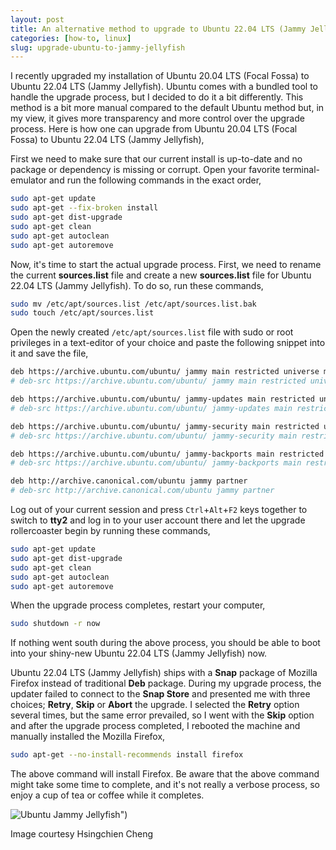 ```yaml
---
layout: post
title: An alternative method to upgrade to Ubuntu 22.04 LTS (Jammy Jellyfish)
categories: [how-to, linux]
slug: upgrade-ubuntu-to-jammy-jellyfish
---
```


I recently upgraded my installation of Ubuntu 20.04 LTS (Focal Fossa) to Ubuntu 22.04 LTS (Jammy Jellyfish). Ubuntu comes with a bundled tool to handle the upgrade process, but I decided to do it a bit differently. This method is a bit more manual compared to the default Ubuntu method but, in my view, it gives more transparency and more control over the upgrade process. Here is how one can upgrade from Ubuntu 20.04 LTS (Focal Fossa) to Ubuntu 22.04 LTS (Jammy Jellyfish),  
<!--more-->

First we need to make sure that our current install is up-to-date and no package or dependency is missing or corrupt. Open your favorite terminal-emulator and run the following commands in the exact order,  

```bash
sudo apt-get update
sudo apt-get --fix-broken install
sudo apt-get dist-upgrade
sudo apt-get clean
sudo apt-get autoclean
sudo apt-get autoremove
```

Now, it's time to start the actual upgrade process. First, we need to rename the current **sources.list** file and create a new **sources.list** file for Ubuntu 22.04 LTS (Jammy Jellyfish). To do so, run these commands,  

```bash
sudo mv /etc/apt/sources.list /etc/apt/sources.list.bak
sudo touch /etc/apt/sources.list
```

Open the newly created <code>/etc/apt/sources.list</code> file with sudo or root privileges in a text-editor of your choice and paste the following snippet into it and save the file,  

```bash
deb https://archive.ubuntu.com/ubuntu/ jammy main restricted universe multiverse
# deb-src https://archive.ubuntu.com/ubuntu/ jammy main restricted universe multiverse

deb https://archive.ubuntu.com/ubuntu/ jammy-updates main restricted universe multiverse
# deb-src https://archive.ubuntu.com/ubuntu/ jammy-updates main restricted universe multiverse

deb https://archive.ubuntu.com/ubuntu/ jammy-security main restricted universe multiverse
# deb-src https://archive.ubuntu.com/ubuntu/ jammy-security main restricted universe multiverse

deb https://archive.ubuntu.com/ubuntu/ jammy-backports main restricted universe multiverse
# deb-src https://archive.ubuntu.com/ubuntu/ jammy-backports main restricted universe multiverse

deb http://archive.canonical.com/ubuntu jammy partner
# deb-src http://archive.canonical.com/ubuntu jammy partner
```

Log out of your current session and press <code>Ctrl</code>+<code>Alt</code>+<code>F2</code> keys together to switch to **tty2** and log in to your user account there and let the upgrade rollercoaster begin by running these commands,  

```bash
sudo apt-get update
sudo apt-get dist-upgrade
sudo apt-get clean
sudo apt-get autoclean
sudo apt-get autoremove
```

When the upgrade process completes, restart your computer,  

```bash
sudo shutdown -r now
```

If nothing went south during the above process, you should be able to boot into your shiny-new Ubuntu 22.04 LTS (Jammy Jellyfish) now.  

Ubuntu 22.04 LTS (Jammy Jellyfish) ships with a **Snap** package of Mozilla Firefox instead of traditional **Deb** package. During my upgrade process, the updater failed to connect to the **Snap Store** and presented me with three choices; **Retry**, **Skip** or **Abort** the upgrade. I selected the **Retry** option several times, but the same error prevailed, so I went with the **Skip** option and after the upgrade process completed, I rebooted the machine and manually installed the Mozilla Firefox,  

```bash
sudo apt-get --no-install-recommends install firefox
``` 

The above command will install Firefox. Be aware that the above command might take some time to complete, and it's not really a verbose process, so enjoy a cup of tea or coffee while it completes.  

![Ubuntu Jammy Jellyfish")](https://raw.githubusercontent.com/hakerdefo/hakerdefo.github.io/main/assets/image/jammy_jellyfish.webp "Ubuntu Jammy Jellyfish")
<figcaption>Image courtesy Hsingchien Cheng</figcaption>  
